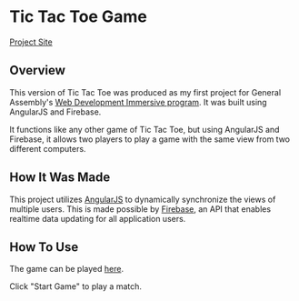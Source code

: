 # Tic Tac Toe Game

[Project Site](https://diehardtictactoe.firebaseapp.com/)

## Overview

This version of Tic Tac Toe was produced as my first project for General Assembly's [Web Development Immersive program](https://generalassemb.ly/education/web-development-immersive). It was built using AngularJS and Firebase.

It functions like any other game of Tic Tac Toe, but using AngularJS and Firebase, it allows two players to play a game with the same view from two different computers.

## How It Was Made

This project utilizes [AngularJS](https://angularjs.org/) to dynamically synchronize the views of multiple users. This is made possible by [Firebase](https://www.firebase.com/), an API that enables realtime data updating for all application users.

## How To Use

The game can be played [here](https://nickmro-tic-tac-toe.firebaseapp.com/).

Click "Start Game" to play a match. 
